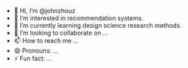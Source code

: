 - 👋 Hi, I’m @johnzhouz
- 👀 I’m interested in recommendation systems.
- 🌱 I’m currently learning design science research methods.
- 💞️ I’m looking to collaborate on ...
- 📫 How to reach me ...
- 😄 Pronouns: ...
- ⚡ Fun fact: ...

<!---
johnzhouz/johnzhouz is a ✨ special ✨ repository because its `README.md` (this file) appears on your GitHub profile.
You can click the Preview link to take a look at your changes.
--->
